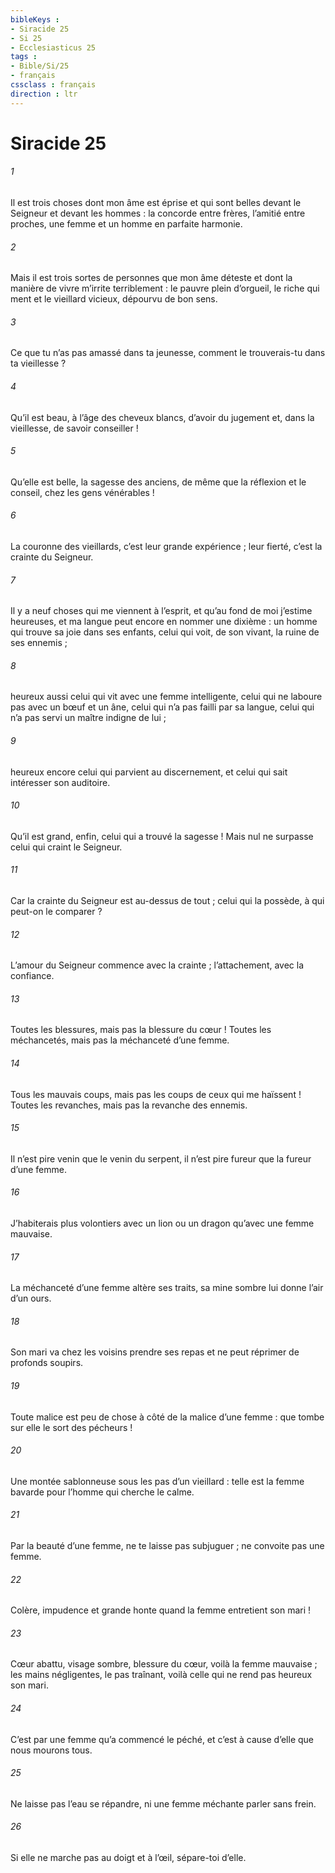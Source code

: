 ```yaml
---
bibleKeys : 
- Siracide 25
- Si 25
- Ecclesiasticus 25
tags : 
- Bible/Si/25
- français
cssclass : français
direction : ltr
---
```


# Siracide 25

###### 1
Il est trois choses dont mon âme est éprise
et qui sont belles devant le Seigneur et devant les hommes :
la concorde entre frères, l’amitié entre proches,
une femme et un homme en parfaite harmonie.
###### 2
Mais il est trois sortes de personnes que mon âme déteste
et dont la manière de vivre m’irrite terriblement :
le pauvre plein d’orgueil, le riche qui ment
et le vieillard vicieux, dépourvu de bon sens.
###### 3
Ce que tu n’as pas amassé dans ta jeunesse,
comment le trouverais-tu dans ta vieillesse ?
###### 4
Qu’il est beau, à l’âge des cheveux blancs, d’avoir du jugement
et, dans la vieillesse, de savoir conseiller !
###### 5
Qu’elle est belle, la sagesse des anciens,
de même que la réflexion et le conseil, chez les gens vénérables !
###### 6
La couronne des vieillards, c’est leur grande expérience ;
leur fierté, c’est la crainte du Seigneur.
###### 7
Il y a neuf choses qui me viennent à l’esprit,
et qu’au fond de moi j’estime heureuses,
et ma langue peut encore en nommer une dixième :
un homme qui trouve sa joie dans ses enfants,
celui qui voit, de son vivant, la ruine de ses ennemis ;
###### 8
heureux aussi celui qui vit avec une femme intelligente,
celui qui ne laboure pas avec un bœuf et un âne,
celui qui n’a pas failli par sa langue,
celui qui n’a pas servi un maître indigne de lui ;
###### 9
heureux encore celui qui parvient au discernement,
et celui qui sait intéresser son auditoire.
###### 10
Qu’il est grand, enfin, celui qui a trouvé la sagesse !
Mais nul ne surpasse celui qui craint le Seigneur.
###### 11
Car la crainte du Seigneur est au-dessus de tout ;
celui qui la possède, à qui peut-on le comparer ?
###### 12
L’amour du Seigneur commence avec la crainte ;
l’attachement, avec la confiance.
###### 13
Toutes les blessures, mais pas la blessure du cœur !
Toutes les méchancetés, mais pas la méchanceté d’une femme.
###### 14
Tous les mauvais coups, mais pas les coups de ceux qui me haïssent !
Toutes les revanches, mais pas la revanche des ennemis.
###### 15
Il n’est pire venin que le venin du serpent,
il n’est pire fureur que la fureur d’une femme.
###### 16
J’habiterais plus volontiers avec un lion ou un dragon
qu’avec une femme mauvaise.
###### 17
La méchanceté d’une femme altère ses traits,
sa mine sombre lui donne l’air d’un ours.
###### 18
Son mari va chez les voisins prendre ses repas
et ne peut réprimer de profonds soupirs.
###### 19
Toute malice est peu de chose à côté de la malice d’une femme :
que tombe sur elle le sort des pécheurs !
###### 20
Une montée sablonneuse sous les pas d’un vieillard :
telle est la femme bavarde pour l’homme qui cherche le calme.
###### 21
Par la beauté d’une femme, ne te laisse pas subjuguer ;
ne convoite pas une femme.
###### 22
Colère, impudence et grande honte
quand la femme entretient son mari !
###### 23
Cœur abattu, visage sombre,
blessure du cœur, voilà la femme mauvaise ;
les mains négligentes, le pas traînant,
voilà celle qui ne rend pas heureux son mari.
###### 24
C’est par une femme qu’a commencé le péché,
et c’est à cause d’elle que nous mourons tous.
###### 25
Ne laisse pas l’eau se répandre,
ni une femme méchante parler sans frein.
###### 26
Si elle ne marche pas au doigt et à l’œil,
sépare-toi d’elle.
